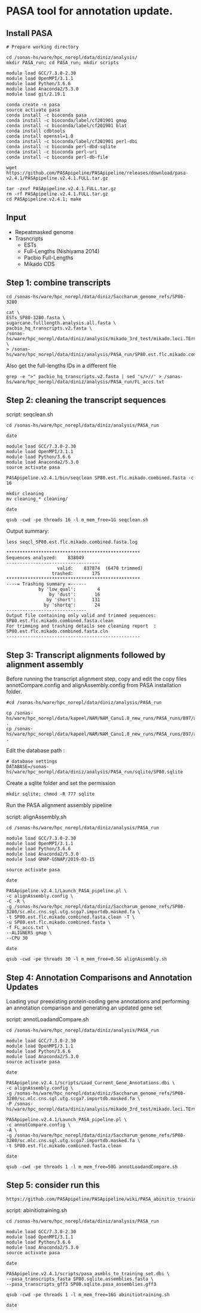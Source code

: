 # PASA tool for annotation update.

## Install PASA

```
# Prepare working directory

cd /sonas-hs/ware/hpc_norepl/data/diniz/analysis/
mkdir PASA_run; cd PASA_run; mkdir scripts

module load GCC/7.3.0-2.30
module load OpenMPI/3.1.1
module load Python/3.6.6
module load Anaconda2/5.3.0
module load git/2.19.1

conda create -n pasa
source activate pasa
conda install -c bioconda pasa
conda install -c bioconda/label/cf201901 gmap
conda install -c bioconda/label/cf201901 blat
conda install cdbtools
conda install openssl=1.0
conda install -c bioconda/label/cf201901 perl-dbi
conda install -c bioconda perl-dbd-sqlite
conda install -c bioconda perl-uri
conda install -c bioconda perl-db-file

wget https://github.com/PASApipeline/PASApipeline/releases/download/pasa-v2.4.1/PASApipeline.v2.4.1.FULL.tar.gz

tar -zxvf PASApipeline.v2.4.1.FULL.tar.gz
rm -rf PASApipeline.v2.4.1.FULL.tar.gz
cd PASApipeline.v2.4.1; make
```

## Input
- Repeatmasked genome
- Trasncripts
	- ESTs
	- Full-Lengths (Nishiyama 2014)
	- Pacbio Full-Lengths
	- Mikado CDS

## Step 1: combine transcripts

```
cd /sonas-hs/ware/hpc_norepl/data/diniz/Saccharum_genome_refs/SP80-3280

cat \
ESTs_SP80-3280.fasta \
sugarcane.fulllength.analysis.all.fasta \
pacbio_hq_transcripts.v2.fasta \
/sonas-hs/ware/hpc_norepl/data/diniz/analysis/mikado_3rd_test/mikado.loci.TErmv.cds.fasta \
> /sonas-hs/ware/hpc_norepl/data/diniz/analysis/PASA_run/SP80.est.flc.mikado.combined.fasta
```

Also get the full-lengths IDs in a different file
```
grep -e ">" pacbio_hq_transcripts.v2.fasta | sed 's/>//' > /sonas-hs/ware/hpc_norepl/data/diniz/analysis/PASA_run/FL_accs.txt
```

## Step 2: cleaning the transcript sequences

script: seqclean.sh
```
cd /sonas-hs/ware/hpc_norepl/data/diniz/analysis/PASA_run

date

module load GCC/7.3.0-2.30
module load OpenMPI/3.1.1
module load Python/3.6.6
module load Anaconda2/5.3.0
source activate pasa

PASApipeline.v2.4.1/bin/seqclean SP80.est.flc.mikado.combined.fasta -c 16

mkdir cleaning
mv cleaning_* cleaning/

date
```
```
qsub -cwd -pe threads 16 -l m_mem_free=1G seqclean.sh 
```
  
Output summary:

```
less seqcl_SP80.est.flc.mikado.combined.fasta.log

**************************************************
Sequences analyzed:    838049
-----------------------------------
                   valid:    837874  (6470 trimmed)
                 trashed:       175
**************************************************
----= Trashing summary =------
            by 'low_qual':        4
                by 'dust':       16
               by 'short':      131
              by 'shortq':       24
------------------------------
Output file containing only valid and trimmed sequences: SP80.est.flc.mikado.combined.fasta.clean
For trimming and trashing details see cleaning report  : SP80.est.flc.mikado.combined.fasta.cln
--------------------------------------------------
```

## Step 3: Transcript alignments followed by alignment assembly

Before running the transcript alignment step, copy and edit the copy files annotCompare.config and alignAssembly.config from PASA installation folder.

```
#cd /sonas-hs/ware/hpc_norepl/data/diniz/analysis/PASA_run

cp /sonas-hs/ware/hpc_norepl/data/kapeel/NAM/NAM_Canu1.8_new_runs/PASA_runs/B97/alignAssembly.config .
cp /sonas-hs/ware/hpc_norepl/data/kapeel/NAM/NAM_Canu1.8_new_runs/PASA_runs/B97/annotCompare.config .
```

Edit the database path :

```
# database settings
DATABASE=/sonas-hs/ware/hpc_norepl/data/diniz/analysis/PASA_run/sqlite/SP80.sqlite
```

Create a sqlite folder and set the permission

```
mkdir sqlite; chmod -R 777 sqlite
```

Run the PASA alignment assembly pipeline

script: alignAssembly.sh
```
cd /sonas-hs/ware/hpc_norepl/data/diniz/analysis/PASA_run
 
module load GCC/7.3.0-2.30
module load OpenMPI/3.1.1
module load Python/3.6.6
module load Anaconda2/5.3.0
module load GMAP-GSNAP/2019-03-15

source activate pasa

date

PASApipeline.v2.4.1/Launch_PASA_pipeline.pl \
-c alignAssembly.config \
-C -R \
-g /sonas-hs/ware/hpc_norepl/data/diniz/Saccharum_genome_refs/SP80-3280/sc.mlc.cns.sgl.utg.scga7.importdb.masked.fa \
-t SP80.est.flc.mikado.combined.fasta.clean -T \
-u SP80.est.flc.mikado.combined.fasta \
-f FL_accs.txt \
--ALIGNERS gmap \
--CPU 30

date
```
```
qsub -cwd -pe threads 30 -l m_mem_free=0.5G alignAssembly.sh 
```

## Step 4: Annotation Comparisons and Annotation Updates

Loading your preexisting protein-coding gene annotations and performing an annotation comparison and generating an updated gene set

script: annotLoadandCompare.sh
```
cd /sonas-hs/ware/hpc_norepl/data/diniz/analysis/PASA_run
 
module load GCC/7.3.0-2.30
module load OpenMPI/3.1.1
module load Python/3.6.6
module load Anaconda2/5.3.0
source activate pasa

date

PASApipeline.v2.4.1/scripts/Load_Current_Gene_Annotations.dbi \
-c alignAssembly.config \
-g /sonas-hs/ware/hpc_norepl/data/diniz/Saccharum_genome_refs/SP80-3280/sc.mlc.cns.sgl.utg.scga7.importdb.masked.fa \
-P /sonas-hs/ware/hpc_norepl/data/diniz/analysis/mikado_3rd_test/mikado.loci.TErmv.gff3

PASApipeline.v2.4.1/Launch_PASA_pipeline.pl \
-c annotCompare.config \
-A \
-g /sonas-hs/ware/hpc_norepl/data/diniz/Saccharum_genome_refs/SP80-3280/sc.mlc.cns.sgl.utg.scga7.importdb.masked.fa \
-t SP80.est.flc.mikado.combined.fasta.clean

date
```
```
qsub -cwd -pe threads 1 -l m_mem_free=50G annotLoadandCompare.sh 
```

## Step 5: consider run this
```
https://github.com/PASApipeline/PASApipeline/wiki/PASA_abinitio_training_sets
```

script: abinitiotraining.sh
```
cd /sonas-hs/ware/hpc_norepl/data/diniz/analysis/PASA_run
 
module load GCC/7.3.0-2.30
module load OpenMPI/3.1.1
module load Python/3.6.6
module load Anaconda2/5.3.0
source activate pasa

date

PASApipeline.v2.4.1/scripts/pasa_asmbls_to_training_set.dbi \
--pasa_transcripts_fasta SP80.sqlite.assemblies.fasta \
--pasa_transcripts_gff3 SP80.sqlite.pasa_assemblies.gff3
```
```
qsub -cwd -pe threads 1 -l m_mem_free=16G abinitiotraining.sh

date
```
